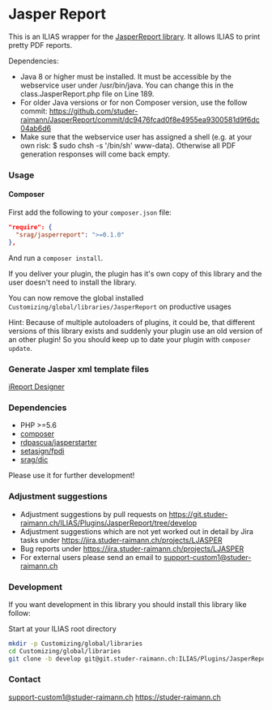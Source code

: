 Jasper Report
=============
This is an ILIAS wrapper for the [JasperReport library](http://community.jaspersoft.com/project/jasperreports-library). It allows ILIAS to print pretty PDF reports.

Dependencies:
- Java 8 or higher must be installed. It must be accessible by the webservice user under /usr/bin/java. You can change this in the class.JasperReport.php file on Line 189.
- For older Java versions or for non Composer version, use the follow commit: https://github.com/studer-raimann/JasperReport/commit/dc9476fcad0f8e4955ea9300581d9f6dc04ab6d6
- Make sure that the webservice user has assigned a shell (e.g. at your own risk: $ sudo chsh -s '/bin/sh' www-data). Otherwise all PDF generation responses will come back empty.

### Usage

#### Composer
First add the following to your `composer.json` file:
```json
"require": {
  "srag/jasperreport": ">=0.1.0"
},
```

And run a `composer install`.

If you deliver your plugin, the plugin has it's own copy of this library and the user doesn't need to install the library.

You can now remove the global installed `Customizing/global/libraries/JasperReport` on productive usages

Hint: Because of multiple autoloaders of plugins, it could be, that different versions of this library exists and suddenly your plugin use an old version of an other plugin! So you should keep up to date your plugin with `composer update`.

### Generate Jasper xml template files
[iReport Designer](https://community.jaspersoft.com/project/ireport-designer)

### Dependencies
* PHP >=5.6
* [composer](https://getcomposer.org)
* [rdpascua/jasperstarter](https://packagist.org/packages/rdpascua/jasperstarter)
* [setasign/fpdi](https://packagist.org/packages/setasign/fpdi)
* [srag/dic](https://packagist.org/packages/srag/dic)

Please use it for further development!

### Adjustment suggestions
* Adjustment suggestions by pull requests on https://git.studer-raimann.ch/ILIAS/Plugins/JasperReport/tree/develop
* Adjustment suggestions which are not yet worked out in detail by Jira tasks under https://jira.studer-raimann.ch/projects/LJASPER
* Bug reports under https://jira.studer-raimann.ch/projects/LJASPER
* For external users please send an email to support-custom1@studer-raimann.ch

### Development
If you want development in this library you should install this library like follow:

Start at your ILIAS root directory
```bash
mkdir -p Customizing/global/libraries
cd Customizing/global/libraries
git clone -b develop git@git.studer-raimann.ch:ILIAS/Plugins/JasperReport.git JasperReport
```

### Contact
support-custom1@studer-raimann.ch
https://studer-raimann.ch
